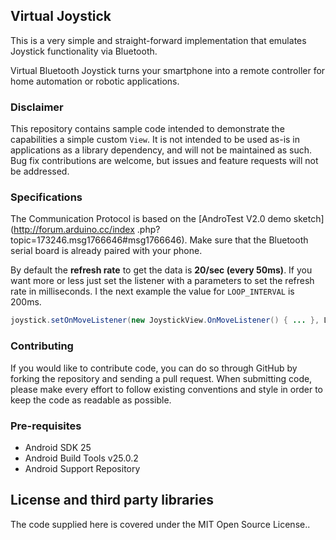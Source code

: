 ## Virtual Joystick

This is a very simple and straight-forward implementation that emulates Joystick functionality via Bluetooth.

Virtual Bluetooth Joystick turns your smartphone into a remote controller for home automation or robotic applications.

### Disclaimer

This repository contains sample code intended to demonstrate the capabilities a simple custom `View`. It is not intended to be used as-is in applications as a library dependency, and will not be maintained as such. Bug fix contributions are welcome, but issues and feature requests will not be addressed.

### Specifications

The Communication Protocol is based on the [AndroTest V2.0 demo sketch](http://forum.arduino.cc/index
.php?topic=173246.msg1766646#msg1766646). Make sure that the Bluetooth serial board is already paired with your phone.

By default the **refresh rate** to get the data is **20/sec (every 50ms)**. If you want more or less just set the listener with a parameters to set the refresh rate in milliseconds. I the next example the value for `LOOP_INTERVAL` is 200ms.

```java
joystick.setOnMoveListener(new JoystickView.OnMoveListener() { ... }, LOOP_INTERVAL); // around 5/sec
```

### Contributing
If you would like to contribute code, you can do so through GitHub by forking the repository and sending a pull request.
When submitting code, please make every effort to follow existing conventions and style in order to keep the code as readable as possible.

### Pre-requisites

* Android SDK 25
* Android Build Tools v25.0.2
* Android Support Repository

## License and third party libraries

The code supplied here is covered under the MIT Open Source License..